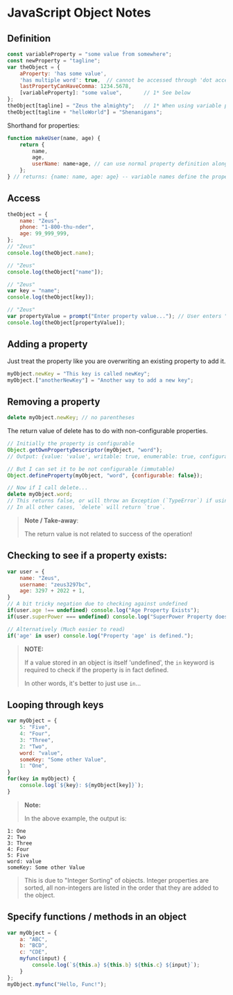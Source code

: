 # JavaScript Object Notes

## Definition

``` javascript
const variableProperty = "some value from somewhere";
const newProperty = "tagline";
var theObject = {
    aProperty: 'has some value',
    'has multiple word': true,  // cannot be accessed through 'dot access' must use theObject['has multiple words']
    lastPropertyCanHaveComma: 1234.5678,
    [variableProperty]: "some value",       // 1* See below
};
theObject[tagline] = "Zeus the almighty";   // 1* When using variable properties, it is common practice to define like this
theObject[tagline + "helloWorld"] = "Shenanigans";
```

Shorthand for properties:
``` javascript
function makeUser(name, age) {
    return {
        name,
        age,
        userName: name+age, // can use normal property definition along with shorthand
    };
} // returns: {name: name, age: age} -- variable names define the property
```

## Access

``` javascript
theObject = {
    name: "Zeus",
    phone: "1-800-thu-nder",
    age: 99_999_999,
};
// "Zeus"
console.log(theObject.name);

// "Zeus"
console.log(theObject["name"]);

// "Zeus"
var key = "name";
console.log(theObject[key]);

// "Zeus"
var propertyValue = prompt("Enter property value..."); // User enters "name"
console.log(theObject[propertyValue]);
```

## Adding a property

Just treat the property like you are overwriting an existing property to add it.

``` javascript
myObject.newKey = "This key is called newKey";
myObject.["anotherNewKey"] = "Another way to add a new key";
```

## Removing a property


``` javascript
delete myObject.newKey; // no parentheses
```

The return value of delete has to do with non-configurable properties.

``` javascript
// Initially the property is configurable
Object.getOwnPropertyDescriptor(myObject, "word");
// Output: {value: 'value', writable: true, enumerable: true, configurable: true}

// But I can set it to be not configurable (immutable)
Object.defineProperty(myObject, "word", {configurable: false});

// Now if I call delete...
delete myObject.word;
// This returns false, or will throw an Exception (`TypeError`) if using strict
// In all other cases, `delete` will return `true`.
```

> **Note / Take-away**:
>
> The return value is not related to success of the operation!

## Checking to see if a property exists:
``` javascript
var user = {
    name: "Zeus",
    username: "zeus3297bc",
    age: 3297 + 2022 + 1,
}
// A bit tricky negation due to checking against undefined
if(user.age !== undefined) console.log("Age Property Exists");
if(user.superPower === undefined) console.log("SuperPower Property does not Exist.");

// Alternatively (Much easier to read)
if('age' in user) console.log("Property 'age' is defined.");
```
> **NOTE:**
>
> If a value stored in an object is itself 'undefined', the `in` keyword is required to check if the property is in fact defined.
>
> In other words, it's better to just use `in`...

## Looping through keys

``` javascript
var myObject = {
    5: "Five",
    4: "Four",
    3: "Three",
    2: "Two",
    word: "value",
    someKey: "Some other Value",
    1: "One",
}
for(key in myObject) {
    console.log(`${key}: ${myObject[key]}`);
}
```

> **Note:**
>
> In the above example, the output is:
>
```
1: One
2: Two
3: Three
4: Four
5: Five
word: value
someKey: Some other Value
```
> This is due to "Integer Sorting" of objects. Integer properties are sorted, all non-integers are listed in the order that they are added to the object.


## Specify functions / methods in an object

``` javascript
var myObject = {
    a: "ABC",
    b: "BCD",
    c: "CDE",
    myfunc(input) {
        console.log(`${this.a} ${this.b} ${this.c} ${input}`);
    }
};
myObject.myfunc("Hello, Func!");
```
